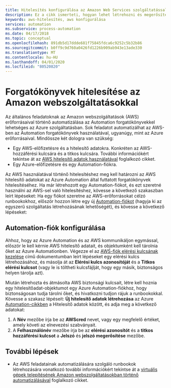 ```yaml
---
title: Hitelesítés konfigurálása az Amazon Web Services szolgáltatással
description: Ez a cikk ismerteti, hogyan lehet létrehozni és megerősíteni egy AWS hitelesítést az Azure Automation forgatókönyveihez, amelyek az AWS-erőforrásokat kezelik.
keywords: aws-hitelesítés, aws konfigurálása
services: automation
ms.subservice: process-automation
ms.date: 04/17/2018
ms.topic: conceptual
ms.openlocfilehash: 891db5d17ddde681f75845fdca6c9252c5b32b86
ms.sourcegitcommit: b0ff9c9d760a0426fd1226b909ab943e13ade330
ms.translationtype: MT
ms.contentlocale: hu-HU
ms.lasthandoff: 04/01/2020
ms.locfileid: "80520820"
---
```

# <a name="authenticate-runbooks-with-amazon-web-services"></a>Forgatókönyvek hitelesítése az Amazon webszolgáltatásokkal

Az általános feladatoknak az Amazon webszolgáltatások (AWS) erőforrásaival történő automatizálása az Automation forgatókönyvekkel lehetséges az Azure szolgáltatásban. Sok feladatot automatizálhat az AWS-ben az Automation forgatókönyvek használatával, ugyanúgy, mint az Azure erőforrásaival. Mindössze két dologra van szükség:

* Egy AWS-előfizetésre és a hitelesítő adatokra. Konkréten az AWS-hozzáférési kulcsára és a titkos kulcsára. További információkért tekintse át az [AWS hitelesítő adatok használatával](https://docs.aws.amazon.com/powershell/latest/userguide/specifying-your-aws-credentials.html) foglalkozó cikket.
* Egy Azure-előfizetésre és egy Automation-fiókra.

Az AWS használatával történő hitelesítéshez meg kell határozni az AWS hitelesítő adatokat az Azure Automation által futtatott forgatókönyvek hitelesítéséhez. Ha már létrehozott egy Automation-fiókot, és ezt szeretné használni az AWS-sel való hitelesítéshez, kövesse a következő szakaszban leírt lépéseket: Ha egy fiókot szeretne az AWS-erőforrásokat célzó runbookokhoz, először hozzon létre egy új [Automation-fiókot](automation-offering-get-started.md) (hagyja ki az egyszerű szolgáltatás létrehozásának lehetőségét), és kövesse a következő lépéseket:

## <a name="configure-automation-account"></a>Automation-fiók konfigurálása

Ahhoz, hogy az Azure Automation és az AWS kommunikáljon egymással, először le kell kérnie AWS hitelesítő adatait, és objektumként kell tárolnia őket az Azure Automationben. Végezze el az [AWS-fiók elérési kulcsának kezelése](https://docs.aws.amazon.com/general/latest/gr/managing-aws-access-keys.html) című dokumentumban leírt lépéseket egy elérési kulcs létrehozásához, és másolja át az **Elérési kulcs azonosítóját** és a **Titkos elérési kulcsot** (vagy le is töltheti kulcsfájlját, hogy egy másik, biztonságos helyen tárolja azt).

Miután létrehozta és átmásolta AWS biztonsági kulcsait, létre kell hoznia egy hitelesítőadat-objektumot egy Azure Automation-fiókhoz, hogy biztonságosan tudja tárolni őket, és hivatkozni tudjon rájuk a runbookokkal. Kövesse a szakasz lépéseit: **Új hitelesítő adatok létrehozása** az Azure [Automation-cikkben](shared-resources/credentials.md#create-a-new-credential-asset-with-the-azure-portal) a Hitelesítő adatok között, és adja meg a következő adatokat:

1. A **Név** mezőbe írja be az **AWScred** nevet, vagy egy megfelelő értéket, amely követi az elnevezési szabványait.
2. A **Felhasználónév** mezőbe írja be az **elérési azonosítót** és a **titkos hozzáférési kulcsot** a **Jelszó** és **jelszó megerősítése** mezőbe.

## <a name="next-steps"></a>További lépések

* Az AWS feladatainak automatizálására szolgáló runbookok létrehozására vonatkozó további információkért tekintse át a [virtuális gépek telepítésének Amazon webszolgáltatásokban történő automatizálásával](automation-scenario-aws-deployment.md) foglalkozó cikket.
